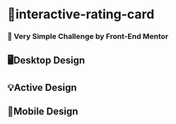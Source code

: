 # 🥈interactive-rating-card
### 📌 Very Simple Challenge by Front-End Mentor
## 🖥️Desktop Design

## 💡Active Design

## 📱Mobile Design
